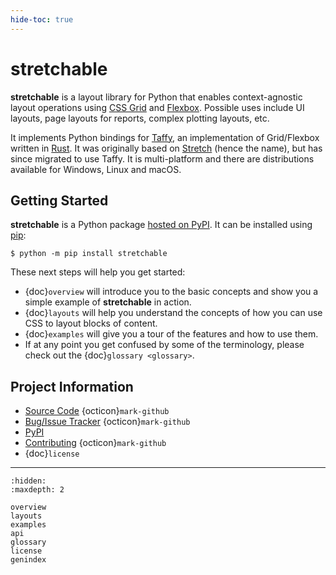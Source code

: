 ```yaml
---
hide-toc: true
---
```


# stretchable

**stretchable** is a layout library for Python that enables context-agnostic layout operations using [CSS Grid](https://css-tricks.com/snippets/css/complete-guide-grid/) and [Flexbox](https://css-tricks.com/snippets/css/a-guide-to-flexbox/). Possible uses include UI layouts, page layouts for reports, complex plotting layouts, etc.

It implements Python bindings for [Taffy](https://github.com/dioxuslabs/taffy), an implementation of Grid/Flexbox written in [Rust](https://www.rust-lang.org/). It was originally based on [Stretch](https://vislyhq.github.io/stretch/) (hence the name), but has since migrated to use Taffy. It is multi-platform and there are distributions available for Windows, Linux and macOS.

## Getting Started

**stretchable** is a Python package [hosted on PyPI](https://pypi.org/project/stretchable/). It can be installed using [pip](https://pip.pypa.io/en/stable/):

```console
$ python -m pip install stretchable
```

These next steps will help you get started:

- {doc}`overview` will introduce you to the basic concepts and show you a simple example of **stretchable** in action.
- {doc}`layouts` will help you understand the concepts of how you can use CSS to layout blocks of content.
- {doc}`examples` will give you a tour of the features and how to use them.
- If at any point you get confused by some of the terminology, please check out the {doc}`glossary <glossary>`.

## Project Information

- [Source Code](https://github.com/mortencombat/stretchable) {octicon}`mark-github`
- [Bug/Issue Tracker](https://github.com/mortencombat/stretchable/issues) {octicon}`mark-github`
- [PyPI](https://pypi.org/project/stretchable/)
- [Contributing](https://github.com/mortencombat/stretchable#contribute) {octicon}`mark-github`
- {doc}`license`

---

```{toctree}
:hidden:
:maxdepth: 2

overview
layouts
examples
api
glossary
license
genindex
```
